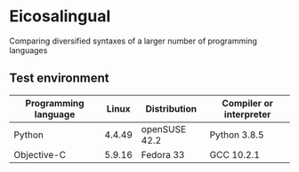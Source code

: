# Eicosalingual
Comparing diversified syntaxes of a larger number of programming languages


## Test environment
| Programming language | Linux | Distribution | Compiler or interpreter |
| - | - | - | - |
| Python | 4.4.49 | openSUSE 42.2 | Python 3.8.5 |
| Objective-C | 5.9.16 | Fedora 33 | GCC 10.2.1 |

